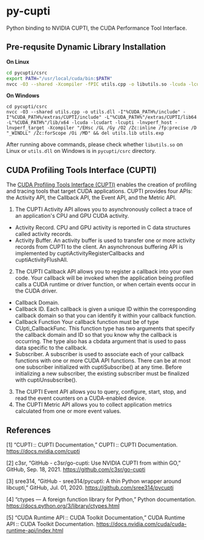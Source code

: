 # py-cupti

Python binding to NVIDIA CUPTI, the CUDA Performance Tool Interface.

## Pre-requsite Dynamic Library Installation 

**On Linux**

```bash
cd pycupti/csrc 
export PATH="/usr/local/cuda/bin:$PATH" 
nvcc -O3 --shared -Xcompiler -fPIC utils.cpp -o libutils.so -lcuda -lcudart -lcupti -lnvperf_host -lnvperf_target -I /usr/local/cuda/extras/CUPTI/include -L /usr/local/cuda/extras/CUPTI/lib64 
```

**On Windows**

```console
cd pycupti/csrc 
nvcc -O3 --shared utils.cpp -o utils.dll -I"%CUDA_PATH%/include" -I"%CUDA_PATH%/extras/CUPTI/include" -L"%CUDA_PATH%"/extras/CUPTI/lib64 -L"%CUDA_PATH%"/lib/x64 -lcuda -lcudart -lcupti -lnvperf_host -lnvperf_target -Xcompiler "/EHsc /GL /Gy /O2 /Zc:inline /fp:precise /D "_WINDLL" /Zc:forScope /Oi /MD" && del utils.lib utils.exp 
```

After running above commands, please check whether  `libutils.so` on Linux or `utils.dll` on Windows is in `pycupti/csrc` directory. 

## CUDA Profiling Tools Interface (CUPTI) 

The [CUDA Profiling Tools Interface (CUPTI)](https://docs.nvidia.com/cupti/Cupti/index.html) enables the creation of profiling and tracing tools that target CUDA applications. CUPTI provides four APIs: the Activity API, the Callback API, the Event API, and the Metric API.
1. The CUPTI Activity API allows you to asynchronously collect a trace of an application's CPU and GPU CUDA activity.
  - Activity Record. CPU and GPU activity is reported in C data structures called activity records.
  - Activity Buffer. An activity buffer is used to transfer one or more activity records from CUPTI to the client. An asynchronous buffering API is implemented by cuptiActivityRegisterCallbacks and cuptiActivityFlushAll.
2. The CUPTI Callback API allows you to register a callback into your own code. Your callback will be invoked when the application being profiled calls a CUDA runtime or driver function, or when certain events occur in the CUDA driver.
  - Callback Domain.
  - Callback ID. Each callback is given a unique ID within the corresponding callback domain so that you can identify it within your callback function.
  - Callback Function
    Your callback function must be of type CUpti_CallbackFunc. This function type has two arguments that specify the callback domain and ID so that you know why the callback is occurring. The type also has a cbdata argument that is used to pass data specific to the callback.
  - Subscriber. A subscriber is used to associate each of your callback functions with one or more CUDA API functions. There can be at most one subscriber initialized with cuptiSubscribe() at any time. Before initializing a new subscriber, the existing subscriber must be finalized with cuptiUnsubscribe().
3. The CUPTI Event API allows you to query, configure, start, stop, and read the event counters on a CUDA-enabled device.
4. The CUPTI Metric API allows you to collect application metrics calculated from one or more event values. 

## References 

<a id="1">[1]</a> “CUPTI :: CUPTI Documentation,” CUPTI :: CUPTI Documentation. https://docs.nvidia.com/cupti 

<a id="2">[2]</a> c3sr, “GitHub - c3sr/go-cupti: Use NVIDIA CUPTI from within GO,” GitHub, Sep. 18, 2021. https://github.com/c3sr/go-cupti 

<a id="3">[3]</a> sree314, “GitHub - sree314/pycupti: A thin Python wrapper around libcupti,” GitHub, Jul. 01, 2020. https://github.com/sree314/pycupti 

<a id="4">[4]</a> “ctypes — A foreign function library for Python,” Python documentation. https://docs.python.org/3/library/ctypes.html 

<a id="5">[5]</a> “CUDA Runtime API :: CUDA Toolkit Documentation,” CUDA Runtime API :: CUDA Toolkit Documentation. https://docs.nvidia.com/cuda/cuda-runtime-api/index.html 
